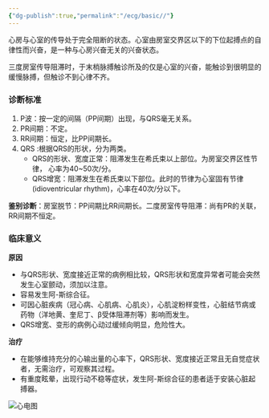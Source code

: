```yaml
---
{"dg-publish":true,"permalink":"/ecg/basic//"}
---
```


心房与心室的传导处于完全阻断的状态。心室由房室交界区以下的下位起搏点的自律性而兴奋，是一种与心房兴奋无关的兴奋状态。

三度房室传导阻滞时，于末梢脉搏触诊所及的仅是心室的兴奋，能触诊到很明显的缓慢脉搏，但触诊不到心律不齐。

### 诊断标准

1.  P波：按一定的间隔（PP间期）出现，与QRS毫无关系。
2.  PR间期：不定。
3.  RR间期：恒定，比PP间期长。
4.  QRS :根据QRS的形状，分为两类。
    -   QRS的形状、宽度正常：阻滞发生在希氏束以上部位。为房室交界区性节律， 心率为40~50次/分。
    -   QRS增宽：阻滞发生在希氏束以下部位。此时的节律为心室固有节律 (idioventricular rhythm)，心率在40次/分以下。

**鉴别诊断**：房室脱节：PP间期比RR间期长。二度房室传导阻滞：尚有PR的关联，RR间期不恒定。

### 临床意义

**原因**

-   与QRS形状、宽度接近正常的病例相比较，QRS形状和宽度异常者可能会突然发生心室颤动，须加以注意。
-   容易发生阿-斯综合征。
-   可因心脏疾病（冠心病、心肌病、心肌炎），心肌淀粉样变性，心脏结节病或药物（洋地黄、奎尼丁、β受体阻滞剂等）影响而发生。
-   QRS增宽、变形的病例心动过缓倾向明显，危险性大。

**治疗**

-   在能够维持充分的心输出量的心率下，QRS形状、宽度接近正常且无自觉症状者，无需治疗，可观察其过程。
-   有重度眩晕，出现行动不稳等症状，发生阿-斯综合征的患者适于安装心脏起搏器。

![心电图](https://file.tsu.tw/d/file/20161209/50f659a44d179d3175c49d86d5a56065.jpg)